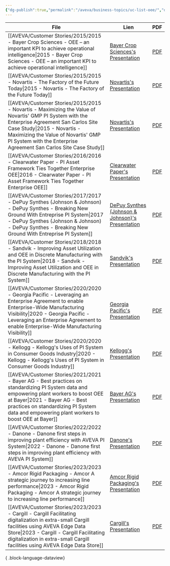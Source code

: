 ```yaml
---
{"dg-publish":true,"permalink":"/aveva/business-topics/uc-list-oee/","dgPassFrontmatter":true}
---
```


| File                                                                                                                                                                                                                                                                                      | Lien                                                                                                                                                                              | PDF                                                                                                                                                                                                                                     |
| ----------------------------------------------------------------------------------------------------------------------------------------------------------------------------------------------------------------------------------------------------------------------------------------- | --------------------------------------------------------------------------------------------------------------------------------------------------------------------------------- | --------------------------------------------------------------------------------------------------------------------------------------------------------------------------------------------------------------------------------------- |
| [[AVEVA/Customer Stories/2015/2015 - Bayer Crop Sciences - OEE – an important KPI to achieve operational intelligence\|2015 - Bayer Crop Sciences - OEE – an important KPI to achieve operational intelligence]]                                                                       | [Bayer Crop Sciences's Presentation](https://resources.osisoft.com/presentations/oee-%E2%80%93-an-important-kpi-to-achieve-operational-intelligence/)                             | [PDF](https://cdn.osisoft.com/corp/en/media/presentations/2015/RegionalSeminars/IF2015_Frankfurt/PDF/IF2015_Frankfurt_BayerCropSciences_Lang_OEEanimportantKPItoachieveoperationalintelligence.pdf)                                     |
| [[AVEVA/Customer Stories/2015/2015 - Novartis - The Factory of the Future Today\|2015 - Novartis - The Factory of the Future Today]]                                                                                                                                                   | [Novartis's Presentation](https://resources.osisoft.com/presentations/the-factory-of-the-future-today/)                                                                           | [PDF](https://cdn.osisoft.com/corp/en/media/presentations/2015/EMEA2015/PDF/UC15EU02PH07_Novartis_Buendia_TheFactoryoftheFutureToday.pdf)                                                                                               |
| [[AVEVA/Customer Stories/2015/2015 - Novartis - Maximizing the Value of Novartis' GMP PI System with the Enterprise Agreement San Carlos Site Case Study\|2015 - Novartis - Maximizing the Value of Novartis' GMP PI System with the Enterprise Agreement San Carlos Site Case Study]] | [Novartis's Presentation](https://resources.osisoft.com/presentations/maximizing-the-value-of-novartis--gmp-pi-system-with-the-enterprise-agreement--san-carlos-site-case-study/) | [PDF](https://cdn.osisoft.com/corp/en/media/presentations/2015/UsersConference2015/PDF/UsersConference2015_Novartis_deGrandpreHerveBajolle_MaximizingtheValueofNovartisGMPPISystemwiththeEnterpriseAgreementSanCarlosSiteCaseStudy.pdf) |
| [[AVEVA/Customer Stories/2016/2016 - Clearwater Paper - PI Asset Framework Ties Together Enterprise OEE\|2016 - Clearwater Paper - PI Asset Framework Ties Together Enterprise OEE]]                                                                                                   | [Clearwater Paper's Presentation](https://resources.osisoft.com/presentations/pi-asset-framework-ties-together-enterprise-oee-for-clearwater-paper/)                              | [PDF](https://cdn.osisoft.com/osi/presentations/2016-rs-seattle/2016-rs-seattle-050-Clearwater-Paper-Bingham-PI-Asset-Framework-Ties-Together-Enterprise-OEE-for-Clearwater-Paper.pdf)                                                  |
| [[AVEVA/Customer Stories/2017/2017 - DePuy Synthes (Johnson & Johnson) - DePuy Synthes - Breaking New Ground With Entreprise PI System\|2017 - DePuy Synthes (Johnson & Johnson) - DePuy Synthes - Breaking New Ground With Entreprise PI System]]                                     | [DePuy Synthes (Johnson & Johnson)'s Presentation](https://resources.osisoft.com/presentations/depuy-synthes---breaking-new-ground-with-entreprise-pi-system/)                    | [PDF](https://cdn.osisoft.com/osi/presentations/2017-uc-emea-london/UC17EU-D2LS08-DePuy-Synthes-Moore-Breaking-New-Ground-With-Entreprise-PI-System.pdf)                                                                                |
| [[AVEVA/Customer Stories/2018/2018 - Sandvik - Improving Asset Utilization and OEE in Discrete Manufacturing with the PI System\|2018 - Sandvik - Improving Asset Utilization and OEE in Discrete Manufacturing with the PI System]]                                                   | [Sandvik's Presentation](https://resources.osisoft.com/presentations/improving-asset-utilization-and-oee-in-discrete-manufacturing-with-the-pi-system/)                           | [PDF](https://cdn.osisoft.com/osi/presentations/2018-uc-san-francisco/UC18NA-D2TR05-Sandvik-CSoderlund-Improving-Asset-Utilization-OEE-Discrete-Manufacturing-PISystem.pdf?_ga=2.174221415.452357783.1746437805-1622162917.1744701977)  |
| [[AVEVA/Customer Stories/2020/2020 - Georgia Pacific - Leveraging an Enterprise Agreement to enable Enterprise-Wide Manufacturing Visibility\|2020 - Georgia Pacific - Leveraging an Enterprise Agreement to enable Enterprise-Wide Manufacturing Visibility]]                         | [Georgia Pacific's Presentation](https://resources.osisoft.com/presentations/leveraging-an-enterprise-agreement-to-enable-enterprise-wide-manufacturing-visibility/)              | [PDF](https://cdn.osisoft.com/osi/presentations/2020-uc-san-francisco-online/UC20NA-D2PP03-GP-Lindgren-Leveraging-an-Enterprise-Agreement-to-Enable-Enterprise-Wide.pdf)                                                                |
| [[AVEVA/Customer Stories/2020/2020 - Kellogg - Kellogg's Uses of PI System in Consumer Goods Industry\|2020 - Kellogg - Kellogg's Uses of PI System in Consumer Goods Industry]]                                                                                                       | [Kellogg's Presentation](https://resources.osisoft.com/presentations/kellogg-s-uses-of-pi-system-in-consumer-goods-industry/)                                                     | [PDF](https://cdn.osisoft.com/osi/presentations/2020-industry-summits/UC20EU-D6FB32-Kelloggs-Angles-Digital-Transformation-with-PI-System.pdf)                                                                                          |
| [[AVEVA/Customer Stories/2021/2021 - Bayer AG - Best practices on standardizing PI System data and empowering plant workers to boost OEE at Bayer\|2021 - Bayer AG - Best practices on standardizing PI System data and empowering plant workers to boost OEE at Bayer]]               | [Bayer AG's Presentation](https://resources.osisoft.com/presentations/best-practices-on-standardizing-pi-system-data-and-empowering-plant-workers-to-boost-oee-at-bayer/)         | [PDF](https://cdn.osisoft.com/osi/presentations/2021-aveva-pi-world/UC21NA-D2CH060-Bayer-Hora-Best-practices-on-standardizing-PI-System-data.pdf)                                                                                       |
| [[AVEVA/Customer Stories/2022/2022 - Danone - Danone first steps in improving plant efficiency with AVEVA PI System\|2022 - Danone - Danone first steps in improving plant efficiency with AVEVA PI System]]                                                                           | [Danone's Presentation](https://resources.osisoft.com/presentations/danone-first-steps-in-improving-plant-efficiency-with-aveva-pi-system/)                                       | [PDF](https://cdn.osisoft.com/osi/presentations/2022-AVEVA-Amsterdam/UC22EU-D2CP060-Danone-Peeters-First-steps-in-improving-plant-efficiency.pdf)                                                                                       |
| [[AVEVA/Customer Stories/2023/2023 - Amcor Rigid Packaging - Amcor A strategic journey to increasing line performance\|2023 - Amcor Rigid Packaging - Amcor A strategic journey to increasing line performance]]                                                                       | [Amcor Rigid Packaging's Presentation](https://resources.osisoft.com/presentations/amcor--a-strategic-journey-to-increasing-line-performance/)                                    | [PDF](https://cdn.osisoft.com/osi/presentations/2023-AVEVA-San-Francisco/UC23NA-2HSU03-AmcorRigidPackaging-Paredes-Amcor-A-strategic-journey-to-increasing-line-performance.pdf)                                                        |
| [[AVEVA/Customer Stories/2023/2023 - Cargill - Cargill Facilitating digitalization in extra-small Cargill facilities using AVEVA Edge Data Store\|2023 - Cargill - Cargill Facilitating digitalization in extra-small Cargill facilities using AVEVA Edge Data Store]]                 | [Cargill's Presentation](https://resources.osisoft.com/presentations/cargill--facilitating-digitalization-in-extra-small-cargill-facilities-using-aveva-edge-data-store/)         | [PDF](https://cdn.osisoft.com/osi/presentations/2023-AVEVA-San-Francisco/UC23NA-2ECO08-Cargill-Sharma-Cargill--Facilitating-digitalization-in-extra-small-Cargill-facilities-using--Edge-Data-Store.pdf)                                |

{ .block-language-dataview}

